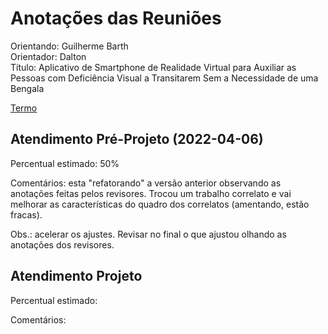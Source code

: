 # Anotações das Reuniões

Orientando: Guilherme Barth  
Orientador: Dalton  
Título: Aplicativo de Smartphone de Realidade Virtual para Auxiliar as Pessoas com Deficiência Visual a Transitarem Sem a Necessidade de uma Bengala  

[Termo](./TermoCompromisso.docx "Termo")  

## Atendimento Pré-Projeto (2022-04-06)

Percentual estimado: 50%  

Comentários: esta "refatorando" a versão anterior observando as anotações feitas pelos revisores. Trocou um trabalho correlato e vai melhorar as características do quadro dos correlatos (amentando, estão fracas).

Obs.: acelerar os ajustes. Revisar no final o que ajustou olhando as anotações dos revisores.  

## Atendimento Projeto

Percentual estimado:  

Comentários:  
